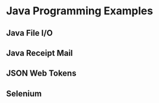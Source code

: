 # Java Programming Examples

## Java File I/O

## Java Receipt Mail

## JSON Web Tokens

## Selenium
